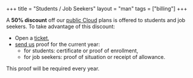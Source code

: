 +++
title = "Students / Job Seekers"
layout = "man"
tags = ["billing"]
+++

A **50% discount** off our [public Cloud](https://www.alwaysdata.com/en/pricing/#shared) plans is offered to students and job seekers. To take advantage of this discount:

- Open a [ticket](https://admin.alwaysdata.com/support/add/),
- [send us](mailto:contact@alwaysdata.com) proof for the current year:
    - for students: certificate or proof of enrollment,
    - for job seekers: proof of situation or receipt of allowance.

This proof will be required every year.

